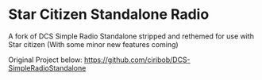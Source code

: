 # Star Citizen Standalone Radio 

A fork of DCS Simple Radio Standalone stripped and rethemed for use with Star citizen (With some minor new features coming)

Original Project below:
https://github.com/ciribob/DCS-SimpleRadioStandalone
